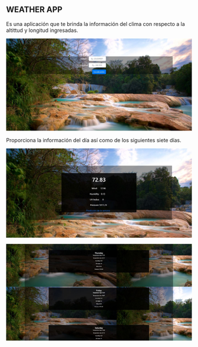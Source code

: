 ## **WEATHER APP** ##

Es una aplicación que te brinda la información del clima con respecto a la altittud y longitud ingresadas.

!["search"](./assets/images/search.JPG)

Proporciona la información del día así como de los siguientes siete días.

!["day prediction"](./assets/images/dayprediction.JPG)

!["daily prediction"](./assets/images/dailyprediction.JPG)
